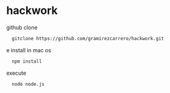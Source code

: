 # hackwork
github clone
```bash
  gitclone https://github.com/gramirezcarrero/hackwork.git
  ```
e
install in mac os
```bash
  npm install
  ```
execute 
```bash
  node node.js
  ```

